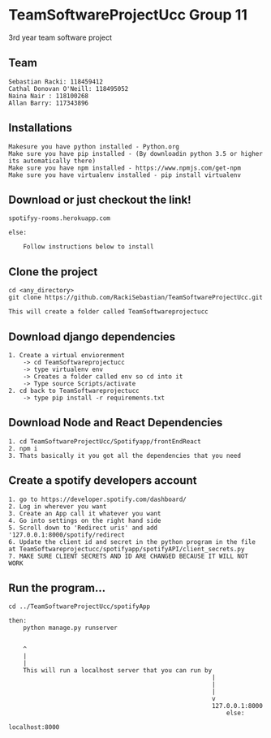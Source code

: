 # TeamSoftwareProjectUcc Group 11
3rd year team software project

## Team 
    Sebastian Racki: 118459412 
    Cathal Donovan O'Neill: 118495052
    Naina Nair : 118100268
    Allan Barry: 117343896
    
## Installations

    Makesure you have python installed - Python.org 
    Make sure you have pip installed - (By downloadin python 3.5 or higher its automatically there) 
    Make sure you have npm installed - https://www.npmjs.com/get-npm
    Make sure you have virtualenv installed - pip install virtualenv
## Download or just checkout the link! 
    spotifyy-rooms.herokuapp.com
    
    else:
    
        Follow instructions below to install 

## Clone the project 
    
    cd <any_directory> 
    git clone https://github.com/RackiSebastian/TeamSoftwareProjectUcc.git
    
    This will create a folder called TeamSoftwareprojectucc 

## Download django dependencies 
    
    1. Create a virtual enviorenment 
        -> cd TeamSoftwareprojectucc 
        -> type virtualenv env
        -> Creates a folder called env so cd into it 
        -> Type source Scripts/activate 
    2. cd back to TeamSoftwareprojectucc 
        -> type pip install -r requirements.txt 
 
## Download Node and React Dependencies 
    1. cd TeamSoftwareProjectUcc/Spotifyapp/frontEndReact
    2. npm i
    3. Thats basically it you got all the dependencies that you need 

## Create a spotify developers account 
    1. go to https://developer.spotify.com/dashboard/
    2. Log in wherever you want 
    3. Create an App call it whatever you want 
    4. Go into settings on the right hand side 
    5. Scroll down to 'Redirect uris' and add '127.0.0.1:8000/spotify/redirect
    6. Update the client id and secret in the python program in the file at TeamSoftwareprojectucc/spotifyapp/spotifyAPI/client_secrets.py 
    7. MAKE SURE CLIENT SECRETS AND ID ARE CHANGED BECAUSE IT WILL NOT WORK 

## Run the program...


    cd ../TeamSoftwareProjectUcc/spotifyApp

    then: 
        python manage.py runserver 


        ^
        |
        |
        This will run a localhost server that you can run by 
                                                            |
                                                            |
                                                            |
                                                            v
                                                            127.0.0.1:8000
                                                                else:
                                                                    localhost:8000
